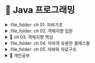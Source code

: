 # 📝 Java 프로그래밍

<details>
<summary> :file_folder: ch 01. 자바기초 </summary>
<div markdown="1">
  
## 📖 자바 프로그래밍 시작
### 💡 프로그래밍이란
- 프로그래밍: 컴퓨터가 일을 수행하도록 프로그래밍 언어로 명령어 집합(프로그램)을 만드는 일
- 컴파일: 프로그래밍 언어를 컴퓨터가 실행 가능한 기계어로 만드는 일
- 컴파일러: 기계어로 바꾸어 주는 프로그램(ex. 자바 컴파일러.gcc)

### 💡 자바프로그래밍의 특징
- 플랫폼에 영향을 받지 않으므로 다양한 환경에서 사용할 수 있다.
- 객체 지향 언어이기 때문에 유지보수가 쉽고 확장성이 좋다.
- 프로그램이 안정적이다.
- 풍부한 기능이 제공되는 오픈 소스이다.

### 💡 객체 지향 프로그래밍이 무엇인가?
- 프로그램의 구현을 시간의 흐름순이 아닌 객체간의 관계와 협력을 기반으로 프로그램 하는 것
- Object Oriented Programming(OOP) 이라고 함
- 사용 하는 언어: Java, C++, C#, Python, Javascript 등 다수

## 📖 변하지 않는 상수와 리터럴, 변수의 형 변환

### 💡 상수(constant) 선언하기

- 상수는 변하지 않는 수
- `final` 예약어를 사용하여 선언
- 상수를 사용하면 변하지 않는 값을 반복하여 사용할 때 의미있는 문자로 인식하기 쉽고 변하더라도 선언한 부분만 변경하면 되므로 여러부분을 수정할 필요가 없다.

```java
package ch10;

public class ConstantTest{
  public static void main(String[] args){

    final int MAX_NUM = 100;
    final int MIN_NUM;

    MIN_NUM = 0;

    System.out.println(MAX_NUM);
    System.out.println(MIN_NUM);
  }
}
```

### 💡 형 변환

- 서로 다른 자료형 간에 연산등의 수행을 위해 하나의 자료형으로 통일하는 것
- 묵시적 형 변환(explicit type conversion, 자동 현변환)과 명시적 형 변환(implicit tpye conversion, 강제 형변환)이 있음
- 바이트 크기가 작은 자료형에서 큰 자료형으로 형 변환은 자동으로 이루어짐
- 덜 정밀한 자료형(정수)에서 더 정밀한 자료형(실수)으로 형 변환은 자동으로 이루어짐

```java
package ch10;

  public class TypeConversionTest {
  public static void main(String[] args){

    double dNum = 1.2;
    float fNum = 0.9F;

    int iNum1 = (int)dNum + (int)fNum;
    int iNum2 = (int)(dNum + fNum);

    System.out.println(iNum1);
    System.out.println(iNum2);
  }
}
```

## 📖 연산자

### 💡 대입연산자 (assignment operator)

- 변수에 다른 변수나 값을 대입하는 연산자
- 이항 연산자 중 우선 순위가 가장 낮은 연산자들
- 왼족 변수 = 오른쪽 변수

### 💡 부호 연산자

- 단항 연산자
- 변수의 부호를 유지하거나 바꿈
- 실제 변수의 부호가 변하려면 대입 연산자를 사용해야함

### 💡 산술 연산자

- 사칙 연산자

| 연산자 | 기능                                                    | 연산 예 |
| :----: | ------------------------------------------------------- | ------- |
|   +    | 두 항을 더한다.                                         | 1+2     |
|   -    | 앞에 있는 항에서 뒤에 있는 항을 뺀다.                   | 1-2     |
|   \*   | 두 항을 곱한다.                                         | 1\*2    |
|   /    | 앞에 있는 항에서 뒤에 있는 항을 나우어 몫을 구한다.     | 4/3     |
|   %    | 앞에 있는 항에서 뒤에 있는 항을 나우어 나머지를 구한다. | 4%3     |

### 💡 논리 연산자

- 관계 연산자와 혼합하여 많이 사용됨
  | 연산자 | 기능 | 연산 예 |
  | :--: | -- | -- |
  | && (논리곱) | 두 항이 모두 참인 경우에만 결과 값이 참이다. | booleanval = (5 > 3) && (5 > 2); |
  | (논리합) | 두 항 중 하나의 항만 참이면 결과 값은 참이다. | booleanval = (5 > 3) || (5 < 2); |
  | ! (부정) | 단항 연산자이다. 참인 경우는 거짓으로 바꾸고, 거짓인 경우 참으로 바꾼다. | booleanval = !(5 > 3); |

### 💡 조건 연산자

- 삼항 연산자
- 조건식의 결과가 true인 경우와 거짓은 경우에 따라 다른 결과가 수행됨
- if 문을 간단히 표현할 때 사용할 수 있음
  | 연산자 | 기능 | 연산 예 |
  | :--: | -- | -- |
  | 조건식 ? 결과1 : 결과2 | 조건식이 참이면 결과1, 조건식이 거짓이면 결과2가 선택된다. | int num = (5 > 3) ? 10 : 20; |

### 💡 비트 연산자

- 대입연산자와 다른 연산자가 함께 쓰임

| 연산자 | 기능                  | 연산 예                                  | |
| :----: | --------------------- | ---------------------------------------- | ----------------- |
|   ~    | 비트의 반전(1의 보수) | a = ~a;                                  | |
|   &    | 비트 단위 AND         | 1 & 1 1반환 그 외는 0                    | |
| (세로) | 비트 단위 OR          | 0                                        | 0 0반환 그 외는 1 |
|   ^    | 비트 단위 XOP         | 두개의 비트가 서로 다른 경우에 1을 반환  | |
|   <<   | 왼쪽 shift            | a<<2 변수 a를 2비트 만큼 왼쪽으로 이동   | |
|   <<   | 오른쪽 shift          | a>>2 변수 a를 2비트 만큼 오른쪽으로 이동 | |

## 📖 조건문

### 💡 if 문 (만약에... 라면)

- 주어진 조건에 따라 다른 실행이 이루어 지도록 구현

### 💡 switch-case 문

- 비교 조건이 특정 값이나 문자열인 경우 사용
- break 문을 사용하여 각 조건이 만족되면 switch 블럭을 빠져나오도록 함

```java
package ch16;

import java.util.Scanner;

public class SwitchCaseTest {
  public static void main(String[] args){

    Scanner sc = new Scanner(System.in);
    int month = sc.nextInt();

    int day;
    switch(month){
      case 1, 3, 5, 7, 8, 10, 12 ->
        day = 31;
      case 2 ->
        day = 28;
      case 4, 6, 9, 11 ->
        day = 30;
      default -> {
        System.out.println("존재하지 않는 달 입니다.");
        day = -1;
      }
    }

   System.out.println(month + "월은 " + day + "일 입니다.");
  }
}
```

```java
package ch16;

import java.util.Scanner;

public class SwitchCaseTest {
  public static void main(String[] args){

    Scanner sc = new Scanner(System.in);
    int month = sc.nextInt();

    int day = switch(month){
      case 1, 3, 5, 7, 8, 10, 12 ->
        31;
      case 2 ->
        28;
      case 4, 6, 9, 11 ->
        30;
      default -> {
        System.out.println("존재하지 않는 달 입니다.");
        yield -1;
      }
    }

   System.out.println(month + "월은 " + day + "일 입니다.");
  }
}
```

## 📖 반복문

### 💡 while 문

- 주어진 조건에 맞는 동안 지정된 수행문을 반복적으로 수행하는 제어문
- 조건이 맞지 않으면 반복하던 수행을 멈추게 됨
- 조건은 주로 반복 횟수나 값을 비교의 결과에 따라 true, false 판단됨

```java
package ch18;

import java.util.Scanner;

public class WhileTest {
  public static void main(String[] args){

    Scanner sc = new Scanner(System.in);
    int input;
    int sum = 0;

    input = sc.nextInt();
    while(input != 0){
      sum += input;
      input = sc.nextInt();
    }

    System.out.println(sum);
  }
}
```

### 💡 do - while 문

- while문은 조건을 먼저 체크하고 반복 수행이 된다면, do-while문은 조건에 상관 없이 한번 수행하고 나서 조건을 체크

```java
package ch18;

import java.util.Scanner;

public class WhileTest {
  public static void main(String[] args){

    Scanner sc = new Scanner(System.in);
    int input;
    int sum = 0;

    do{
      input = sc.nextInt();
      sum += input;
    }while(input != 0);

    System.out.println(sum);
  }
}
```

## 📖 중간에 멈추는 break문, 무시하고 계속 진행하는 continue문

### 💡 break문 사용하기

- 감싸고 있는 제어문의 블록을 빠져 나오는 기능 (Switch문 에서도 사용)
- 반복문에서는 주로 조건문(if)와 같이 사용하여 조건에 해당되는 경우 반복수행을 멈추고 반복문 외부로 수행이 이동
- 여러 반복문이 중첩되어 있는 경우엔 break 문이 포함되어 있는 반복문만 빠져 나옴

```java
package ch21;

public class BreakTest {

  public static void main(String[] args){

    int sum = 0;
    int num;
    for(num = 1; num++) {
      sum += num;
      if(sum >= 100)
        break;
    }

    System.out.println(sum);
    System.out.println(num);
  }
}
```

### 💡 continue 문 사용하기

- 반복문 내부에서 조건문(if)와 같이 사용하며, 조건이 맞는 경우 (true 이면) 이후 반복문 블럭 내부의 다른 수행문들을 수행하지 않음

```java
// 1부터 100까지 숫자 중 3의 배수를 출력하는 코드

package ch21;

public class ContinueTest {

  public static void main(String[] args){

    int num;
    for(num = 1; num <= 100; num++) {

      if((num % 3) !=0) continue;

      System.out.println(num);
    }

  }

}

```

</div>
</details>

<details>
  <summary> :file_folder: ch 02. 객체지향 입문 </summary>
  <div markdown="1">
    
 ## 📖 객체와 객체지향 프로그래밍

### 💡 객체 (object)

- 의사나 행위가 미치는 대상 (사전적 의미)
- 구체적, 추상적 데이터의 단위 (학생, 회원, 생산, 주문, 배송)
- 물리적으로 존재하거나 추상적으로 생각할 수 잇는 것 중에서 자신의 속성을 가지고 있고 다른 것과 식별 가능한 것을 말한다.
- 객체는 속성과 동작으로 구성되어있다고 생각하면 되는데, 자바에서는 속성과 동작을 각각 필드(field)와 메소드(method)라고 생각하면 된다.

### 💡 객체 지향 프로그램 구현 방법

1.  객체를 정의한다.
2.  각 객체가 제공하는 기능들을 구현한다.
3.  각 객체가 제공하는 기능들 간의 (메세지 전달)을 통하여 객체간의 협력을 구현한다.

## ✏️ 생활 속에서 객체를 찾아 클래스 구현해보기

### 💡 클래스 (Class)

- 유사한 특징을 지닌 객체들의 속성을 묶어 놓은 집합이다.
- 객체를 만드는 기능을 수행한다.

```java
public class Student {

}
```

### 💡 클래스 특징

1. 캡슐화 + 정보은닉 (Encapsulation + Hiding information)

- 캡슐화란 관련있는 데이터와 합수를 하나로 묶는 것을 말한다.
- 정보은닉은 데이터를 보호하기 위해 클래스 외부에서 오픈하지 않은 것이다. (외부에서 멤버변수에 직접적인 접근이 불가능하게 만든다.)

2. 상속성 (Inheritance)

- 클래스의 멤버변수나 멤버 메소드를 상속해주거나 상속 받게 한다.

3. 다형성 (Polymorphism)

- 클래스이 다양한 모양이나 성질
- 부포 클래스로부터 상속받은 클래스의 다양한 형태를 제어할 수 있으며 이벤트 처리가 가능하다.

### 💡 클래스의 기본형식

```java
class 클래스명 {
  멤버필드 // 데이터 선언, 저장
  생성자 // 멤버필드 초기화
  메소드 // 데이터 입력, 연산, 출력
}
```

### 💡 클래스는 객체의 청사진이다.

- 객체의 속성은 클래스의 멤버 변수(member variable)로 선언한다.
- 학생 클래스

```java
public class Student {
  // 선언: 변수 만들기
  int studentNumber;
  String studentName;
  int majorCode;
  String majorName;
  int grade;
}
```

- 주문 클래스

```java
public class Oreder {
  int orderId;
  String buyerId;
  String sellerId;
  int productId;
  String orderDate;
}
```

### 💡 main 문에서 객체를 생성하면...

```java
public class StudentTest {
  public static void main(String[] args) {
    Student s = new Student();

    s.studentNumber = 1000;
    s.majorCode = 100;
    s.grade = 4;
  }
}
```

#### 생성과정

1. new 연산자가 s 객체에 저장될 메모리 공간 할당
2. 생성자가 s 객체를 초기화 (위에서는 default 생성자가 동작)
3. new 연산자가 새로 생성된 객체의 주소 s 변수에 저장
4. s 를 통해 Student 에 접근 가능

### 💡 클래스 메소드 정의

- 사용이유: 중복되는 코드의 반복적인 사용을 피할 수 있기 때문이다. 또한, 모듈화로 인하여 코드의 가독성이 좋아진다.
- 메소드를 작성할 때는 되도록 하나의 메소드가 하나의 기능만 수행하도록 작성하는 것이 좋다.
  <br>

- Student 를 예제로 학년을 변경하는 메소드를 정의 해보았다.

```java
void changeGrade(int newGrade) {
  grade = newGrade;
}
```

### 💡 객체 지향 프로그램을 구현할 때는

- 객체를 정의한다.
- 각 객체의 속성을 멤버 변수로 역할을 메서드로 구현한다.
- 각 객체간의 협력을 구현한다.

### 💡 클래스 코딩

- 클래스는 대문자로 시작하는 것이 좋다.
- java 파일 하나에 클래스는 여러 개가 있을 수 있지만, public 클래스는 하나이고, public 클래스와 java 파일의 이름은 동일하다.
- cannel notation 방식으로 하는 것이 좋다.

## 📖 함수와 메서드

### 💡 함수 (function)

- 하나의 기능을 수행하는 일련의 코드
- 구현된 함수는 호출하여 사용하고 호출된 함수는 기능이 끝나면 제어가 반환된다.
- 함수로 구현된 하나의 기능은 여러 곳에서 동일한 방식으로 호출되어 사용될 수 있다.

### 💡 함수 정의하기

```java
int add(int num1, int num2) {
// 반환값에 대한 데이터 타입: int 함수명()
// 반환을 안하는 경우: void 함수명()
  int result;
  result = num1 + num2;
  return result;
}
```

### 💡 함수 예제

```java
package ch03;
  public class FunctionTest {
      public static int addNaum(int num1, int num2) {
        int result;
        result = num1 + num2;
        return result;
      }

      public statuc void sayHello(string greeting) {
        System.out.println(greeting);
      }

      public statuc int clacSum() {
        int sum = 0;
        int i;

        for(i = 0; i <= 100; i++) {
          sum+=1;
        }

        return sum;
      }

    public static void main(String[] args) {

      int n1 = 10;
      int n2 = 20;

      int total = addNum(n1, n2);
      System.out.println(total);

      sayHello("안녕하세요");

      total = calcSum();
      System.out.println(total);

    }
}

```

### 💡 함수 호출과 스택 메모리

- 스택: 함수가 호출될 때 지역 변수들이 사용하는 메모리
- 함수의 수행이 끝나면 자동으로 반환되는 메모리

### 💡 메서드 (method)

- 객체의 기능을 구현하기 위해 클래스 내부에 구현되는 함수
- 멤버 함수(member function)이라고 함
- 메서드를 구현함으로써 객체의 기능이 구현됨
- 메서드의 이름은 그 객체를 사용하는 객체(클라이언트)에 맞게 짓는 것이 좋음

## 📖 멤버변수, 메서드 구현

### 💡 학생 클래스를 정의하고 이를 사용해보자

- 학생 클래스의 속성을 멤버 변수로 선언하고 메서드를 구현

```java
   public class Student {

       public int studentID;
       public String studentName;
       public String address;

       public void showStudentInfo() {
           Sustem.out.println(studentID + "학번 학생의 이름은" studentName + "이고, 주소는" + address + "입니다.");
       }

       public String getStudentName() {
           return studentName;
       }

       public String setStudentName(String name) {
           studentName = name;
       }
   }

    public class StudentTest {

        public static void main(String[] args) {

            Student studentLee = new Student(); // 생성자
            // 생성된 객체 studentLee: 인스턴스

            // 참조변수를 이용하여 호출
            studentLee.studentID = 12345;
            studentLee.setStudentName("Lee");
            studentLee.address = "서울 강남구";
            // 힙이라는 동적 메모리에 데이터를 저장

            studentLee.showStudentInfo();

    }


```

## 📖 인스턴스 생성과 힙 메모리

### 💡 인스턴스 (instance)

- 클래스는 객체의 속성을 정의하고, 기능을 구현하여 만들어 놓은 코드 상태
- 실제 클래스 기반으로 생성된 객체(인스턴스)는 각각 다른 멤버 변수값을 가지게 됨
- new 키워드를 사용하여 인스턴스 생성

### 💡 힙 메모리

- 생성된 인스턴스는 동적 메모리(heap memory)에 할당됨
- C나 C++ 언어에서는 사용한 동적 메모리를 프로그래머가 해제 시켜야함 (free나 delete 이용)
- 자바에서 Garbage Collector 가 주기적으로 사용하지 않는 메모리를 수거
- 하나의 클래스로 부터 여러개의 인스턴스가 생성되고 각각 다른 메모리 주소를 가지게 됨

### 💡 참조 변수, 참조 값

```java

   Student studentLee = new Student();
   studentLee.studentName = "홍길동";

   System.out.println(studentLee);

```

### 💡 용어정리

- 객체: 객체 지향 프로그램의 대상, 생성된 인스턴스
- 클래스: 객체를 프로그래밍 하리 위해 코드로 정의해 놓은 상태
- 인스턴스: new 키워드를 사용하여 클래스를 메모리에 생성한 상태
- 멤버 변수: 클래스의 속성, 특성
- 메서드: 멤버 변수를 이용하여 클래싀 기능을 구현한 함수
- 참조변수: 메모리에 생성된 인스턴스를 가리키는 변수
- 참조 값: 생성된 인스턴스의 메모리 주소 값

## 📖 생성자 (constructor)

### 💡 생성자

- 생성자 기본 문법 <class_name> ([<argument_list>]) {[<statements>]}
- 객체를 생성할 때 new 키워드와 함께 사용 - new Student();
- 생성자는 일반 함수처럼 기능을 호출하는 것이 아니고 객체를 생성하기 위해 new와 함께 호출됨
- 객체가 생성될 때 변수나 상수를 초기화하거나 다른 초기화 기능을 수행하는 메서드를 호출함
- 생성자는 반환 값이 없고, 클래스의 이름과 동일
- 대부분의 생성자는 외부에서 접근 가능하지만, 필요에 의해 private으로 선언되는 경우도 있음

### 💡 기본생성자(default constructor)

- 클래스에는 반드시 적어도 하나 이상의 생성자가 존재
- 클래스에 생성자를 구현하지 않아도 new 키워드와 함께 생성자를 호출할 수 있음
- 클래스에 생성자가 하나도 없는 경우 컴파일러가 생성자 코드를 넣어줌
- 매개 변수가 없음. 구현부가 없음

## :book: 여러가지 생성자를 정의하는 생성자 오버로딩 (overloading)

### 💡 생성자 정의하기

- 생성자를 구현해서 사용할 수 있음
- 클래스에 생성자를 따로 구현하면 기본 생성자 (default constructor)는 제공되지 않음
- 생성자를 호출하는 코드에서 여러 생성자 중 필요에 따라 호출해서 사용할 수 있음

  UserInfo.java

  ```java

  public class UserInfo (

      public String userId;
      public String userPassWord;
      public String userName;
      public String userAddress;
      public String phoneNumber;

      public UserInfo(){}

      public String UserInfo(Sting userIc, String userPassWord, String userName) {
          // 객체가 생성될 때 필요한 정보들을 생성
          this.userId = userId;
          this.userPassWord = userPassWord;
          this.userName = userName;
      }

      public String showUserInfo() {
          return "고객님의 아이디는 " + userId + "이고, 등록된 이름은 " + userName + "입니다.";
      }
  }

  ```

  UserInfoTest.java

  ```java

  public class UserInfoTest {
      public static void main(String[] args) {

          UserInfo userLee = new UserInfo();
          userLee.userId = "a12345";
          userLee.userPassWord = "zxsaqw12345";
          userLee.userName = "Lee";
          userLee.phoneNumber = "00012345678";
          userLee.userAddress = "Seoul, Korea";

          System.out.println(userLee.showUserInfo());

          UserInfo userKim = new UserInfo("b12345, "98760awsk", "Kim"");
          System.out.println(userKim.showUserInfo());
      }
  }

  ```

## 📖 참조 자료형 변수

### 💡 참조 자료형

- 변수의 자료형
  - 기본 자료형: int, long, float, double 등
  - 참조 자료형: String, Date, Student 등
- 클래스형으로 변수를 선언
- 기본 자료형은 사용하는 메모리의 크기가 정해져 있지만, 참조 자료형은 클래스에 따라 다름
- 참조 자료형을 사용할 때는 해당 변수에 대해 생성하여야 함(String 클래스는 예외적으로 생성하지 않고 사용할 수 있음)

## 📖 접근 제어 지시자(access modifier)와 정보은닉(imformation hiding)

### 💡 접근 제어 지시자 (access modifier)

- 클래외부에서 클래스의 멤버 변수, 메서드, 생성자를 사용할 수 있는지 여부를 지정하는 키워드
- `private` : 같은 클래스 내부에서만 접근 가능 (외부클래스, 상속 관계도 패키지가 다르면 접근불가
- 아무것도 없음 (default): 같은 패키지 내부에서만 접근 가능 (상속 관계라도 패키지가 다르면 접근 불가)
- `protected` : 같은 패키지나 상속 관계의 클래스에서 접근 가능하고 그 외 외부에서는 접근할 수 없음
- `public` : 클래스의 외부 어디서나 접근할 수 있음

### 💡 get() / set() 메서드

- private 으로 선언된 멤버 변수 (필드)에 대해 접근, 수정할 수 있는 메서드를 public으로 제공
- get() 메서드만 제공되는 경우 read-only 필드
- 이클립스에서 자동으로 생성

```java
public class BirthDay {
    private int day;
    private int month;
    private int year;

    private boolean isValid; // default 값 = false

    public int getDay() {
        return day;
    }

    public void setDay(int day) {
        this.day = day;
    }

    public int getMonth() {
        return month;
    }

    public void setMonth(int month) {
        if(month < 1 || month > 12) {
            isValid = false;
        }
        else {
            isValid = true;
            this.month = month;
        }

    }

    public int getYear() {
       return year;
    }

    public void setYear(int year) {
       this.year = year;
    }

    public void showDate() {
        if(isValid) {
            System.out.println(year + " " + month + " " + day);
        }
        else {
           System.out.println("유효하지 않는 날짜입니다.");
        }
    }
}
```

```java
public class BirthDayTest {

    public static void main(String[] args) {
        BirthDay date = new BirthDay();

        date.setYear(2019);
        date.setMonth(12);
        date.setDay(30);

        date.showDate();
    }
}
```

### 💡 정보은닉

- private으로 제어한 멤버 변수도 public 메서드가 제공되면 접근 가능하지만 변수가 public 으로 공개되었을 때보다 pivate 일 때 각 변수에 대한 제한을 public 메서드에서 제어할 수 있다.

```java
public void setMonth(int month) {
    if(month < 1 || month > 12) {
        isValid = false;
    }
    else {
        isValid = true;
        this.month = month;
    }

}
```

## 📖 캡슐화

### 💡 정보 은닉을 활용한 캡슐화

- 꼭 필요한 정보와 기능만 외부에 오픈함
- 대부분의 멤버 변수와 메서드를 감추고 외부에 통합된 인터페이스만은 제공하여 일관된 기능을 구현하게 함
- 각각의 메서드나 멤버변수를 접근함으로써 발생하는 오류를 최소화 한다.

## :book: 객체 자신을 가리키는 `this`

### 💡 this의 역할

- 인스턴스 자신의 메모리를 가리킴
- 생성자에서 또 다른 생성자를 호출할 때 사용
- 자신의 주소(참조값)을 반환함
- 생성된 인스턴스 메모리의 주소를 가짐
  - 클래스 내에서 참조변수가 가지는 주소 값과 동일한 주소값을 가지는 키워드

### 💡 생성자에서 다른 생성자를 호출하는 this

- 클래스에 생성자가 여러개인 경우, this를 이용하여 생성자에서 다른 생성자를 호출할 수 있음
- 생성자에서 다른 생성자를 호출하는 경우, 인스턴스의 생성이 완전하지 않은 상태이므로 this() statement 이전에 다른 statement를 쓸 수 없음

```java
public class Person{

    String name;
    int age;

    // 아래에 같은 함수가 있으므로 this로 호출하여 초기 설정을 해주는 것이다.
    public Person() {
        this("이름없음", 1);
        // 이것이 호출되는 순간에는 인스턴스가 아직 생성되지 않은 상태이다.
`        // 이것 이전에 코드를 넣게 되면 오류가 나게 된다.
    }

    public Person(String name, int age){ // 함수의 호출이 끝나야 인스턴스가 생성되는 것이다
        this.name = name;
        this.age = age;
    }

}
```

## 📖 여러 인스턴스에서 공통으로 사용하는 변수를 선언 - static 변수

### 💡 공통으로 사용하는 변수의 필요성

- 여러 인스턴스가 공유하는 기준 값이 필요한 경우
- 학생마다 새로운 학번 생성할 경우
- 카드 회사에서 카드를 새로 발급할 때마다 새로운 카드 번호를 부여할 경우
- 회사에 사원이 입사할 때 마다 새로운 사번이 필요한 경우

### 💡 static 변수 선언과 사용하기

- 인스턴스가 생성될 때 만들어지는 변수가 아닌, 처음 프로그램이 메모리에 로딩될 때 메모리를 할당
- 클래스 변수, 정적 변수 라고 하기도 함
- 인스턴스 생성과 상관없이 사용 가능하므로 클래스 이름으로 직접 참조

## 📖 변수의 유효 범위와 메모리

- 변수의 유효 범위와 생성과 솜ㄹ은 각 변수의 종류마다 다름
- 지역변수, 멤버변수, 클래스 변수는 유효범위와 life cycle, 사용하는 메모리도 다름
<table>
  <tr>
    <td>변수 유형</td>
    <td>선언 위치</td>
    <td>사용 범위</td>
    <td>메모리</td>
    <td>생성과 소멸</td>
  </tr>
  <tr>
    <td>
      지역변수  
      (로컬변수)
    </td>
    <td>함수 내부에 선언</td>
    <td>함수 내부에서만 사용</td>
    <td>스택</td>
    <td>함수가 호출될 때 생성되고 함수가 끝나면 소멸함</td>
  </tr>
  <tr>
    <td>
      멤버 변수  
      (인스턴스 변수)
    </td>
    <td>클래스 멤버 변수로 선언</td>
    <td>클래스 내부에서 사용하고 private이 아니면 참조 변수로 다른 클래스에서 사용 가능</td>
    <td>힙</td>
    <td>인스턴스가 생성될 때 힙에 생성되고, 가비지 컬렉터가 메모리를 수거할 때 소멸 됨</td>
  </tr>
  <tr>
    <td>
      static 변수  
      (쿨래스 변수)
    </td>
    <td>static 예약어를 사용하여 클래스 내부에 선언</td>
    <td>클래스 내부에서 사용하고 private이 아니면 클래스 이름으로 다른 클래스에서 사용 가능</td>
    <td>데이터 영역</td>
    <td>프로그램이 처음 시작할 때 상수와 함께 데이터 영역에 생성되고 프로그램이 끝나고 메모리를 해제할 때 소멸됨</td>
  </tr>
</table>

- static 변수는 프로그램이 메모리에 있는 동안 계속 그 영역을 차지하므로 너무 큰 메모리를 할당하는 것은 좋지 않음
- 클래스 내부의 여러 메서드에서 사용하는 변수는 멤버변수로 선언하는 것이 좋음
- 멤버 변수가 너무 많으면 인스턴스 생성 시 쓸데없는 메모리가 할당됩

## 📖 static 응용 - 싱글톤 패턴(singleton pattern)

### 💡 싱글톤 패턴이란?

- 프로그램에서 인스턴스가 단 한 개만 생성되어야 하는 경우 사용하는 디자인 패턴
- static 변수, 메서드를 활용하여 구현 할 수 있음

## 📖 자료를 순차적으로 한꺼번에 관리하는 방법 - 배열(array)

### 💡 배열이란

- 동일한 자료형의 순차적 자료 구조
- 인덱스 연산자를 이용하여 빠른 참조가 가능
- 물리적 위치와 논리적 위치가 동일
- 배열의 순서는 0부터 시작
- 자바에서는 객체 배열을 구현한 ArrayList를 많이 활용함

### 💡 배열 선언과 초기화

- 배열 선언하기

```java
  int[] arr1 = new int[10];
  int arr2[] =new int[10];
```

- 배열 초기화하기

```java
  int[] numbers = new int[] {10, 20, 30}; // 개수 생략해야함

  int[] numbers = (10, 20, 30); // new int[] 생략가능

  int[] ids;
  ids = new int[] {10, 20, 30}; // 선언 후 배열을 생성하는 경우는 new int[] 생략할 수 있음
```

### 💡 배열 사용하기

- 인덱스 연산자 활용 - 배열 요소가 저장된 메모리의 위치를 연산하여 찾아줌
- 배열을 이용하여 합을 구하기

```java
  int[] arr = new int[10];
  int total = 0;

  for(int i = 0, num = 1; i < arr.length; i++, num++) {
    arr[i] = num;
   }
    for(int num : arr) {
    total += num;
  }
  System.out.println(total);
```

## 📖 객체 배열 사용하기

### 💡 객체 배열 선언과 구현

- 기본 자료형 배열은 선언과 동시에 배열의 크기만큼의 메모리가 할당되지만, 객체 배열의 경우엔 요소가 되는 객체의 주소가 들어갈(4바이트, 8바이트)메모리만 할당되고 각 요소 객체는 생성하여 저장함
- null로 초기화

### 💡 객체 배열 복사하기

- System.arrayCopy(src, srcPos, dest, destPos, length) 자바에서 제공되는 배열 복사 메서드

## 📖 객체 배열을 구현한 클래스 ArrayList

### 💡 ArrayList의 주요 메서드

 <table>
    <tr>
     <td>메서드</td>
     <td>설명</td>
    </tr>
     <tr>
     <td>boolean add(E e)</td>
     <td>요소 하나를 배열에 추가합니다. E는 요소의 자료형을 의미합니다.</td>
    </tr>
     <tr>
     <td>int size()</td>
     <td>배열에 추가된 요소 전체 개수를 반환합니다.</td>
    </tr>
     <tr>
     <td>E get(int index)</td>
     <td>배열의 index 위치에 있는 요소 값을 반환합니다.</td>
    </tr>
     <tr>
     <td>E remeve(int index)</td>
     <td>배열의 index 위치에 있는 요소 값을 제거하고 그 값을 반환합니다.</td>
    </tr>
     <tr>
     <td>boolean isEmpty()</td>
     <td>배열이 비어있는지 확인합니다.</td>
    </tr>
 </table>
  </div>
</details>
    
<details>
<summary> 📁 ch 03. 객체지향 핵심  </summary>
<div markdown="1">
  
## 📖 객체간의 상속은 어떤 의미일까

### 💡 클래스 상송

- 새로운 클래스를 정의할 때 이미 구현된 클래스를 상속 받아서 속성이나 기능을 확장하여 클래스를 구현함
- 이미 구현된 클래스보다 더 구체적인 기능을 가진 클래스를 구현해야할 때 기본 클래스를 상속함

```text
  상속하는 클래스: 상위 클래스, parent class, base class, super class
  상속받는 클래스: 하위 클래스, child class, derived class, subclass
```

- 상속의 문법

```java
class B extends A {

}
```

extends 키워드 뒤에는 단 하나의 클래스만 올 수 있다, 자바는 단일 상속만을 지원한다.

### 💡 상속을 구현하는 경우

- 상위 클래스는 하위 클래스 보다 더 일반적인 개념과 기능을 가짐
- 하위 클래스는 상위 클래스 보다 더 구체적인 개념과 기능을 가짐
- 하위 클래스가 상위 클래스의 속성과 기능을 확장한다는 의미

## 📖 메서드 재정의하기(overriding)

### 💡 하위 클래스에서 메서드 재정의 하기

- 오버라이딩: 상위 클래스에 정의된 메서드의 구현 내용이 하위 클래스에서 구현할 내용과 맞지 않는 경우 하위 클래스에서 동일한 이름의 메서드를 재정의 할 수 있음
- 재정의하여 구현해야함

```java
  @Override
  public int calcPrice(int price) {
  bonusPoint += price * bonusRatio;
  return price - (int price * salesRatio);
```

### 💡 @overriding 애노테이션

- 애노테이션은 원래 주석이라는 의미
- 컴파일러에게 특별한 정보를 제공해주는 역할

<table>
  <tr>
    <td>애노테이션</td>
    <td>설명</td>
  </tr>
  <tr>
    <td>@Override</td>
    <td>재정의된 메서드라는 정보 제공</td>
  </tr>
  <tr>
    <td>@Functionallnteface</td>
    <td>함수형 인터페이스라는 정보 제공</td>
  </tr>
  <tr>
    <td>@Deprecated</td>
    <td>이후 버전에서 사용되지 않을 수 있는 변수, 메서드에 사용됨</td>
  </tr>
  <tr>
    <td>@SuppressWarnings</td>
    <td>특정 경고가 나타나지 않도록 함</td>
  </tr>
</table>

- @Overriding 애노테이션은 재정의 된 메서드라는 의미로 선언부가 기존의 메서드와 다른 경우 에러가 

## 📖 메서드 재정의와 가상 메서드 원리

### 💡 메서드는 어떻게 호출되고 실행되는가?

- 메서드(함수)의 이름은 주소값을 나타냄
- 메서드는 명령어의 set 이고 프로그램이 로드되면 메서드 영역(코드 영역)에 명령어 set이 위치
- 해당 메서드가 호출 되면 명령어 set 이 있는 주소를 찾아 명령어가 실행됨
- 이때 메서드에서 사용하는 변수들은 스택 메모리에 위치 하게됨
- 따라서 다른 인스턴스라도 같은 메서드의 코드는 같으므로 같은 메서드가 호출됨
- 인스턴스가 생성되면 변수는 힙 메모리에 따로 생성되지만, 메서드 명령어 set은 처음 한번만 로드됨

### 💡 가상메서드의 원리

- 가상 메서드 테이블에서 해당 메서드에 대한 주소를 가지고 있음
- 재정의된 경우는 재정의된 메서드의 주소를 가리킴

## 📖 다형성과 다형성을 사용하는 이유

### 💡 다형성이란?

- 하나의 코드가 여러 자료형으로 구현되어 실행하는 것
- 같은 코드에서 여러 다른 실행 결과가 나옴
- 정보은닉, 상속과 더불어 객체지향 프로그래밍의 가장 큰 특징 중 하나임
- 다형성을 잘 활용한다면 유연하고 확장성있고, 유지보수가 편리한 프로그램을 만들 수 있음

## 📖 상속에서 클래스 생성 과정과 형 변환

### 💡 super 키워드

- 하위 클래스에서 가지는 상위 클래스에 대한 참조값
- super()는 상위 클래스의 기본 생성자를 호출함
- 하위 클래스에서 명시적으로 상위 클래스의 생성자를 호출하지 않으면 super()가 호출됨

## 📖 다운캐스팅과 instanceof

### 💡 다운캐스팅(downcasting)

- 업캐스팅된 클래스를 다시 원래의 타입으로 형 변환
- 하위 클래스로의 형 변환은 명시적으로 해야함

```java
Customer vc = new VIPCustomer();    // 묵시적
VIPCustomer vCustomer = (VIPCustomer)vc;       // 명시적
```

### 💡 instanceof를 이용하여 인스턴스의 형 체크

- 원래 인스턴스의 형이 맞는지 여부를 체크하는 키워드 맞으면 true 아니면 false를 반환

</div>
</details>

<details>
<summary> :file_folder: ch 04. 자바의 유용한 클래스들 </summary>
<div markdown="1">

## 01. Object 클래스 - 모든 클래스의 최상위 클래스

### 💡 toSring() 메서드

- 객체의 정보를 String 으로 바꾸어서 사용할 때 쓰임
- String 이나 Integer 클래스는 이미 재정의되어 있음

## 02. Object 클래스의 메서드 활용

### 💡 equals() 메서드

- 두 인스턴스의 주소값을 비교하여 true/false 반환
- 재정의 하여 두 인스턴스가 논리적으로 동일함의 여부를 구현
- 인스턴스가 다르더라도 논리적으로 동릴한 경우 true를 반환하도록 재정의 할 수 있음

### 💡 hashCode() 메서드

- hashCode()는 인스턴의 저장 주소를 반환
- 힙메모리에 인스턴스가 저장되는 방식이 hash 방식
- hash: 정보를 저장, 검색하는 자료구조

### 💡 clone() 메서드

- 객체의 원본을 복제하는데 사용하는 메서드
- 생성과정의 복잡한 과정을 반복하지 않고 복제할 수 잇음
- 객체보호관점에서 위배될 수 있음 -> `implements Cloneable`을 명시해줘야함

## 03. String, StringBuilder, StringBuffer 클래스, text block

### 💡 String 클래스

- 힙 메모리에 인스턴스로 생성되는 경우와 상수 풀에 있는 주소를 참조하는 두 가지 방법
- 힙 메모리는 생성될 때마다 다른 주소 값을 가지지만, 상수 풀의 문자열은 모두 같은 주소 값을 가짐
- 한번 생성된 String은 불변

### 💡 StringBuilder, StringBuffer 활용하기

- concat 함수를 사용하여 두 문자를 합치면 메모리 낭비발생 -> `StringBuilder, StringBuffer 활용`
- 내부적으로 가변적인 char[]를 멤버변수로 가짐
- 단일 Thread 프로그램에서는 StringBuilder 사용을 권장
- toString() 메서드로 String 반환

## 04. class 클래스 사용하기

### 💡 Class 클래스

- 자바의 모든 클래스와 인터페이스는 컴파일 후 class 파일이 생성됨
- Classs 클래스는 컴파일 된 class 파일을 로드하여 객체를 동적 로드하고, 정보를 가져오는 메서드가 제공됨
- Class.forName("클래스이름") 메서드로 클래스를 동적으로 로드함

```java
Class c = Class.forName("java.lang.String");
```

- 생성된 인스턴스에서 Class 클래스 가져오기

```java
String s = new String();
Class c = s.getClass();
```

### 💡 동적 로딩

- 컴파일 시에 데이터 타입이 binding 되는 것이 아닌, 실행 중에 데이터 타입을 binding 하는 방법
- 컴파일 시에 타입이 정해지지 않으므로 동적 로딩 시 오류가 발생하면 프로그램의 심각한 장개가 발생 가능

### 💡 Class의 newInstance() 메서드로 인스턴스 생성

new 키워드를 사용하지 않고 클래스 정보를 활용하여 인스턴스 생성

</div>
</details>

<details>
<summary> :file_folder: ch 05. 자바와 자료구조 </summary>
<div markdown="1">

## 📖 01. 여러가지 자료구조에 대해 알아보기

### :one: 자료구조란 무엇일까

- 프로그램에서 사용할 많은 데이터를 메모리 상에서 관리하는 여러 구현방법들
- 효율적인 자료구조가 성능 좋은 알고리즘의 기반이 됨
- 자료의 효율적인 관리는 프로그램의 수행속도와 일접한 관련이 있음

### :two: 자료구조의 종류

- `배열`: 선형으로 자료를 관리. 정해진 크기의 메모리를 먼저 할당받아 사용하고, 자료의 물리적 위치와 논리적 위치가 같음
- `연결리스트`: 선형으로 자료를 관리. 자료가 추가될때마다 메모리를 할당 받고, 자료는 링트로 연결됨. 자료의 물리적 위치와 논리적 위치가 다를 수 있음
- `스택`: 가장 나중에 입력된 자료가 가장 먼저 출력되는 자료구조 (Last in Firsr Out)
- `큐`: 가장 먼저 입력된 자료가 가장먼저 출력되는 자료구조(First in First Ouut)
- `트리`: 부모 노드와 자식 노드 간의 연결로 이루어진 자료구조
  - <b>힙(heap)</b> : priority queue를 구현 (우선 큐)
  - <b>이진 트리(binary tree)</b> : 부모노드에 자식노드가 두개 이하인 트리
- `해싱`: 자료를 검색하기 위한 자료구조
  - 검색을 위한 자료구조
  - key에 대한 자료를 검색하기 위한 사전 개념의 자료구조
  - key는 유일하고 이에 대한 value를 쌍으로 저장
  - 들어오는 순서와는 상관없음
  - jdk 클래스: HashMap, Properties

## 📖 배열의 특징

- 동일한 데이터 타입을 순서에 따라 관리하는 자료구조
- 정해진 크기가 있음
- 요소의 추가와 제거 시 다른 요소들의 이동이 필요함
- jdk 클래스: ArrayList, Vector

## 📖 연결리스트의 특징

- 동일한 데이터 타입을 순서에 따라 관리하는 자료구조
- 자료를 저장하는 노드에는 자료와 다음 요소를 가리키는 링크(포인터)가 잇음
- 자료가 추가 될때 노드 만큼의 메모리를 할당 받고 이전 노드의 링크로 연결함 (정해진 크기가 없음)
- 연결 리스트의 i 번째 요소를 찾는게 걸리는 시간은 요소의 개수에 비례 : O(n)

## 📖 스택(Stack)의 특징

- 맨 마지막 위치(top)에서만 자료를 추가,삭제, 꺼내올 수 있음 ( 중간의 자료를 꺼낼 수 없음)
- Last In First Out ( 후입선출 ) 구조
- 상자가 쌓여있는 모양
- 가장 최근의 자료를 찾아오거나 게임에서 히스토리를 유지하고 이를 무를때 사용할 수 있음
- 함수의 메모리는 호출 순서에 따른 stack 구조

## 📖 큐(Queue)의 특징

- 맨 앞(front) 에서 자료를 꺼내거나 삭제하고, 맨 뒤(rear)에서 자료를 추가
- Fist In First Out (선입선출) 구조
- 일렬로 줄 서 있는 모양
- 순차적으로 입력된 자료를 순서대로 처리하는데 많이 사용되는 자료구조
- 콜센터에 들어온 문의 전화, 메세지 큐 등에 활용됨
</div>
</details>

<details>
<summary> 📁 개인공부  </summary>
<div markdown="1">

  <br>
  <details>
  <summary> 📖 자바 입출력 - bufferedreader, bufferedwriter </summary>

## 📖 자바 입출력 - bufferedreader, bufferedwriter

### 💡 개념

#### 버퍼(buffer)

> - 데이터를 한 곳에서 다른 한 곳으로 전송하는 동안 일시적으로 그 데이터를 보관하는 임시 메모리 영역
> - 입출력 속도 향상을 위해 버퍼 사용
> - 속도가 빠르다

### 💡 주요 용어

#### 버퍼 플러시(buffer flush)

###### &nbsp;&nbsp;&nbsp;&nbsp;&nbsp;버퍼에 남아 있는 데이터를 출력(버퍼를 비우는 동작)

#### 버퍼를 이용한 입력: `BufferedReader`

#### 버퍼를 이용한 출력: `BufferedWriter`

### BufferedReader

### BufferedWriter

  </details>

  <details>
  <summary> 📖 백트래킹(Backtracking) </summary>

## 📖 백트래킹(Backtracking)

- 해를 찾아가는 도중, 진행 중인 지금의 경로가 해가 될 것 같지 않으면 그 경로를 더이상 가지 않고 되돌아가는 것
- 모든 경우의 수를 전부 고려하는 알고리즘
- 상태공간을 트리로 나타낼수 있을 때 적합한 방식이다.
- 반복문의 횟수까지 줄일 수 있으므로 효율적이다.
- 가지치기라고도 한다.
- 모든 가능한 경우의 수 중 특정 조건을 만족하는 경우만을 살펴본다.
- 그 값이 답이 되는 값인지 판단한다. 그렇지 않으면 그 부분까지 탐색하지 않고 가지치기를 한다.

### 💡 백트래킹 동작 방식

1. 백트래킹은 상태공간트리에서 DFS를 실시한다.
2. 이때 이 노드가 유망한 노드인지, 즉 해가 될 가능성이 있는 노드인지 확인한다.
3. 유망한 노드일 경우 그 자식 노드를 계속 탐색한다.
4. 유망하지 않은 노드일 경우 그 자식노드를 탐색하지 않고 중단한다.

  </details>
  
  
</div>
</details>
